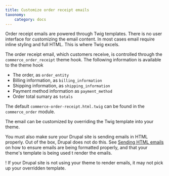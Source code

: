 ```yaml
---
title: Customize order receipt emails
taxonomy:
    category: docs
---
```


Order receipt emails are powered through Twig templates. There is no user interface for customizing the email content. In most cases email require inline styling and full HTML. This is where Twig excels. 

The order receipt email, which customers receive, is controlled through the `commerce_order_receipt` theme hook. The following information is available to the theme hook

* The order, as `order_entity`
* Billing information, as `billing_information`
* Shipping information, as `shipping_information`
* Payment method information as `payment_method`
* Order total sumary as `totals`

The default `commerce-order-receipt.html.twig` can be found in the `commerce_order` module. 

The email can be customized by overriding the Twig template into your theme.

You must also make sure your Drupal site is sending emails in HTML properly. Out of the box, Drupal does not do this. See [Sending HTML emails](../../03.core/02.html-emails) on how to ensure emails are being formatted properly, and that your theme's template is being used t render the emails.

! If your Drupal site is not using your theme to render emails, it may not pick up your overridden template.
